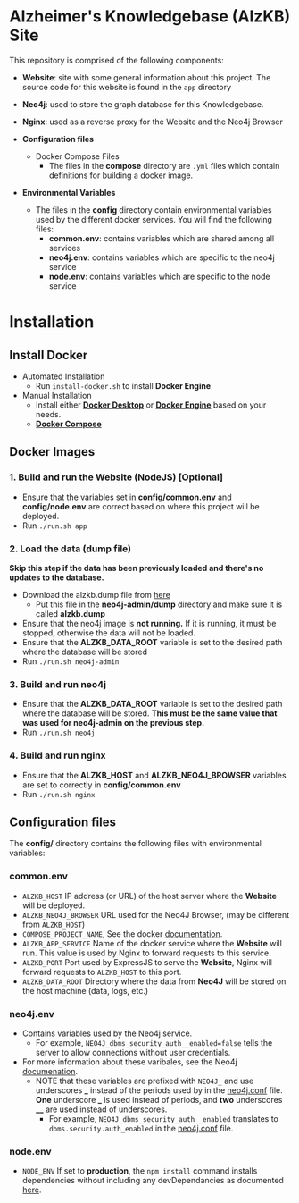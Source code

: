 # Alzheimer's Knowledgebase (AlzKB) Site
This repository is comprised of the following components:

- **Website**: site with some general information about this project. The source code for this website is found in the `app` directory

- **Neo4j**: used to store the graph database for this Knowledgebase.

- **Nginx**: used as a reverse proxy for the Website and the Neo4j Browser

- **Configuration files**
  - Docker Compose Files
    - The files in the **compose** directory are `.yml` files which contain definitions for building a docker image.  

- **Environmental Variables**
  - The files in the **config** directory contain environmental variables used by the different docker services. You will find the following files:
    - **common.env**: contains variables which are shared among all services
    - **neo4j.env**: contains variables which are specific to the neo4j service
    - **node.env**: contains variables which are specific to the node service

# Installation
## Install Docker
- Automated Installation
  - Run `install-docker.sh` to install **Docker Engine**
- Manual Installation
  - Install either [**Docker Desktop**](https://www.docker.com/products/docker-desktop/) or [**Docker Engine**](https://docs.docker.com/engine/getstarted/step_one/) based on your needs.
  - [**Docker Compose**](https://docs.docker.com/compose/install/)
## Docker Images
### **1.** Build and run the Website (NodeJS) **[Optional]**
- Ensure that the variables set in **config/common.env** and **config/node.env** are correct based on where this project will be deployed.
- Run `./run.sh app`
### **2.** Load the data (dump file)
**Skip this step if the data has been previously loaded and there's no updates to the database.**
- Download the alzkb.dump file from [here](https://upennbox.com/s/dalcofa8i7rkkc2h2n6bfg8nvmwi83pq)   
  - Put this file in the **neo4j-admin/dump** directory and make sure it is called **alzkb.dump**
- Ensure that the neo4j image is **not running.** If it is running, it must be stopped, otherwise the data will not be loaded.
- Ensure that the **ALZKB_DATA_ROOT** variable is set to the desired path where the database will be stored
- Run `./run.sh neo4j-admin`
### **3.** Build and run neo4j
- Ensure that the **ALZKB_DATA_ROOT** variable is set to the desired path where the database will be stored. **This must be the same value that was used for neo4j-admin on the previous step.**
- Run `./run.sh neo4j`
### **4.** Build and run nginx
- Ensure that the **ALZKB_HOST** and **ALZKB_NEO4J_BROWSER** variables are set to correctly in **config/common.env**
- Run `./run.sh nginx`

## Configuration files
The **config/** directory contains the following files with environmental variables:
### common.env
- `ALZKB_HOST` IP address (or URL) of the host server where the **Website** will be deployed.
- `ALZKB_NEO4J_BROWSER` URL used for the Neo4J Browser, (may be different from `ALZKB_HOST`)
- `COMPOSE_PROJECT_NAME`, See the docker [documentation](https://docs.docker.com/compose/reference/envvars/).
- `ALZKB_APP_SERVICE` Name of the docker service where the **Website** will run. This value is used by Nginx to forward requests to this service.
- `ALZKB_PORT` Port used by ExpressJS to serve the **Website**, Nginx will forward requests to `ALZKB_HOST` to this port.
- `ALZKB_DATA_ROOT` Directory where the data from **Neo4J** will be stored on the host machine (data, logs, etc.)

### neo4j.env
- Contains variables used by the Neo4j service.
  - For example, `NEO4J_dbms_security_auth__enabled=false` tells the server to allow connections without user credentials.  
- For more information about these varibales, see the Neo4j [documenation](neo4j.com/docs/operations-manual/current/configuration/neo4j-conf/).
  - NOTE that these variables are prefixed with `NEO4J_` and use underscores **_** instead of the periods used by in the [neo4j.conf](https://neo4j.com/docs/operations-manual/current/configuration/neo4j-conf/) file. **One** underscore **_** is used instead of periods, and **two** underscores **__** are used instead of underscores.
    - For example, `NEO4J_dbms_security_auth__enabled` translates to `dbms.security.auth_enabled` in the [neo4j.conf](https://neo4j.com/docs/operations-manual/current/configuration/neo4j-conf/) file.

### node.env
- `NODE_ENV` If set to **production**, the `npm install` command installs dependencies without including any devDependancies as documented [here](https://docs.npmjs.com/cli/v8/commands/npm-install).
